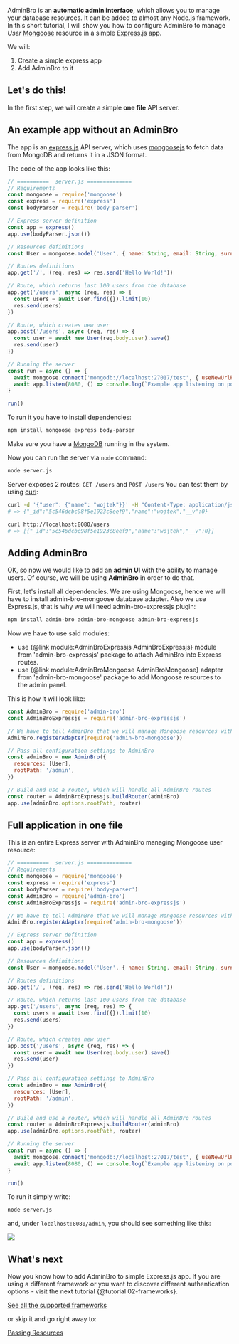 AdminBro is an __automatic admin interface__, which allows you to manage your database resources. It can be added to almost any Node.js framework. In this short tutorial, I will show you how to configure AdminBro to manage _User_ [Mongoose](https://mongoosejs.com/) resource in a simple [Express.js](https://expressjs.com/) app.

We will:

1. Create a simple express app
2. Add AdminBro to it

## Let's do this!

In the first step, we will create a simple __one file__ API server.

## An example app without an AdminBro

The app is an [express.js](https://expressjs.com/) API server, which uses [mongoosejs](https://mongoosejs.com/) to fetch data from MongoDB and returns it in a JSON format.

The code of the app looks like this:

```javascript
// ==========  server.js ==============
// Requirements
const mongoose = require('mongoose')
const express = require('express')
const bodyParser = require('body-parser')

// Express server definition
const app = express()
app.use(bodyParser.json())

// Resources definitions
const User = mongoose.model('User', { name: String, email: String, surname: String })

// Routes definitions
app.get('/', (req, res) => res.send('Hello World!'))

// Route, which returns last 100 users from the database
app.get('/users', async (req, res) => {
  const users = await User.find({}).limit(10)
  res.send(users)
})

// Route, which creates new user
app.post('/users', async (req, res) => {
  const user = await new User(req.body.user).save()
  res.send(user)
})

// Running the server
const run = async () => {
  await mongoose.connect('mongodb://localhost:27017/test', { useNewUrlParser: true })
  await app.listen(8080, () => console.log(`Example app listening on port 8080!`))
}

run()
```

To run it you have to install dependencies:

```sh
npm install mongoose express body-parser
```

Make sure you have a [MongoDB](https://www.mongodb.com/) running in the system.

Now you can run the server via `node` command:

```sh
node server.js
```

Server exposes 2 routes: `GET /users` and `POST /users` You can test them by using [curl](https://curl.haxx.se/):

```sh
curl -d '{"user": {"name": "wojtek"}}' -H "Content-Type: application/json" -X POST http://localhost:8080/users/
# => {"_id":"5c546dcbc98f5e1923c8eef9","name":"wojtek","__v":0}

curl http://localhost:8080/users
# => [{"_id":"5c546dcbc98f5e1923c8eef9","name":"wojtek","__v":0}]
```

## Adding AdminBro

OK, so now we would like to add an __admin UI__ with the ability to manage users. Of course, we will be using __AdminBro__ in order to do that. 

First, let's install all dependencies. We are using Mongoose, hence we will have to install admin-bro-mongoose database adapter. Also we use Express.js, that is why we will need admin-bro-expressjs plugin:

```sh
npm install admin-bro admin-bro-mongoose admin-bro-expressjs
```

Now we have to use said modules:
- use {@link module:AdminBroExpressjs AdminBroExpressjs} module from 'admin-bro-expressjs' package to attach AdminBro into Express routes.
- use {@link module:AdminBroMongoose AdminBroMongoose} adapter from 'admin-bro-mongoose' package to add Mongoose resources to the admin panel. 

This is how it will look like:

```javascript
const AdminBro = require('admin-bro')
const AdminBroExpressjs = require('admin-bro-expressjs')

// We have to tell AdminBro that we will manage Mongoose resources with it
AdminBro.registerAdapter(require('admin-bro-mongoose'))

// Pass all configuration settings to AdminBro
const adminBro = new AdminBro({
  resources: [User],
  rootPath: '/admin',
})

// Build and use a router, which will handle all AdminBro routes
const router = AdminBroExpressjs.buildRouter(adminBro)
app.use(adminBro.options.rootPath, router)
```

## Full application in one file

This is an entire Express server with AdminBro managing Mongoose user resource:

```javascript
// ==========  server.js ==============
// Requirements
const mongoose = require('mongoose')
const express = require('express')
const bodyParser = require('body-parser')
const AdminBro = require('admin-bro')
const AdminBroExpressjs = require('admin-bro-expressjs')

// We have to tell AdminBro that we will manage Mongoose resources with it
AdminBro.registerAdapter(require('admin-bro-mongoose'))

// Express server definition
const app = express()
app.use(bodyParser.json())

// Resources definitions
const User = mongoose.model('User', { name: String, email: String, surname: String })

// Routes definitions
app.get('/', (req, res) => res.send('Hello World!'))

// Route, which returns last 100 users from the database
app.get('/users', async (req, res) => {
  const users = await User.find({}).limit(10)
  res.send(users)
})

// Route, which creates new user
app.post('/users', async (req, res) => {
  const user = await new User(req.body.user).save()
  res.send(user)
})

// Pass all configuration settings to AdminBro
const adminBro = new AdminBro({
  resources: [User],
  rootPath: '/admin',
})

// Build and use a router, which will handle all AdminBro routes
const router = AdminBroExpressjs.buildRouter(adminBro)
app.use(adminBro.options.rootPath, router)

// Running the server
const run = async () => {
  await mongoose.connect('mongodb://localhost:27017/test', { useNewUrlParser: true })
  await app.listen(8080, () => console.log(`Example app listening on port 8080!`))
}

run()
```

To run it simply write:

```sh
node server.js
```

and, under `localhost:8080/admin`, you should see something like this:

<img src="images/one-file-example.png">

## What's next

Now you know how to add AdminBro to simple Express.js app. If you are using a different framework
or you want to discover different authentication options - visit the next tutorial {@tutorial 02-frameworks}.

<a href="/tutorial-02-frameworks.html" class="button">See all the supported frameworks</a>

or skip it and go right away to:

<a href="/tutorial-03-passing-resources.html" class="button">Passing Resources</a>
